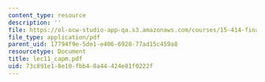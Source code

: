 ```yaml
---
content_type: resource
description: ''
file: https://ol-ocw-studio-app-qa.s3.amazonaws.com/courses/15-414-financial-management-summer-2003/73c891e18e10fbb48a44424e81f0222f_lec11_capm.pdf
file_type: application/pdf
parent_uid: 17794f9e-5de1-e406-6928-77ad15c459a8
resourcetype: Document
title: lec11_capm.pdf
uid: 73c891e1-8e10-fbb4-8a44-424e81f0222f
---
```

